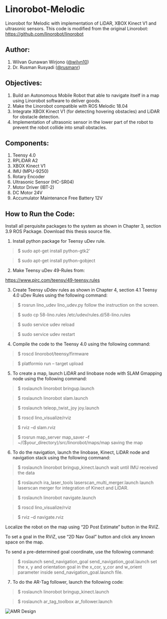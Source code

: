 # Linorobot-Melodic
Linorobot for Melodic with implementation of LiDAR, XBOX Kinect V1 and ultrasonic sensors.
This code is modified from the original Linorobot:
https://github.com/linorobot/linorobot

## Author:

1. Wilvan Gunawan Wirjono ([@wilvn10](https://github.com/wilvn10))
2. Dr. Rusman Rusyadi ([@rusmanr](https://github.com/rusmanr))

## Objectives:
1. Build an Autonomous Mobile Robot that able to navigate itself in a map using Linorobot software to deliver goods.
2. Make the Linorobot compatible with ROS Melodic 18.04
3. Integrate XBOX Kinect V1 (for detecting hovering obstacles) and LiDAR for obstacle detection.
4. Implementation of ultrasonic sensor in the lower part of the robot to prevent the robot collide into small obstacles.

## Components:
1. Teensy 4.0
2. RPLiDAR A2
3. XBOX Kinect V1
4. IMU (MPU-9250)
5. Rotary Encoder
5. Ultrasonic Sensor (HC-SR04)
6. Motor Driver (IBT-2)
7. DC Motor 24V
8. Accumulator Maintenance Free Battery 12V

## How to Run the Code:

Install all perquisite packages to the system as shown in Chapter 3, section 3.9 ROS Package. Download this thesis source file.

1. Install python package for Teensy uDev rule.

> $ sudo apt-get install python-gtk2'

> $ sudo apt-get install python-gobject

2. Make Teensy uDev 49-Rules from:

 https://www.pjrc.com/teensy/49-teensy.rules

3. Create Teensy uDdev rules as shown in Chapter 4, section 4.1 Teensy 4.0 uDev Rules using the following command:

> $ rosrun lino_udev lino_udev.py 
follow the instruction on the screen.

> $ sudo cp 58-lino.rules /etc/udev/rules.d/58-lino.rules

> $ sudo service udev reload

> $ sudo service udev restart

4. Compile the code to the Teensy 4.0 using the following command:

> $ roscd linorobot/teensy/firmware

> $ platformio run – target upload

5. To create a map, launch LiDAR and linobase node with SLAM Gmapping node using the following command:

> $ roslaunch linorobot bringup.launch

> $ roslaunch linorobot slam.launch

> $ roslaunch teleop_twist_joy joy.launch

> $ roscd lino_visualize/rviz

> $ rviz –d slam.rviz

> $ rosrun map_server map_saver –f ~/($your_directory)/src/linorobot/maps/map
saving the map

6. To do the navigation, launch the linobase, Kinect, LiDAR node and navigation stack using the following command:

> $ roslaunch linorobot bringup_kinect.launch 
wait until IMU received the data

> $ roslaunch ira_laser_tools laserscan_multi_merger.launch 
launch laserscan merger for integration of Kinect and LiDAR.

> $ roslaunch linorobot navigate.launch

> $ roscd lino_visualize/rviz

> $ rviz –d navigate.rviz

 Localize the robot on the map using “2D Post Estimate” button in the RViZ.

 To set a goal in the RViZ, use “2D Nav Goal” button and click any known space on the map.

 To send a pre-determined goal coordinate, use the following command: 
 >$ roslaunch send_navigation_goal send_navigation_goal.launch 
 set the x, y and orientation goal in the x_cor, y_cor and w_orient parameter inside send_navigation_goal.launch file.

7. To do the AR-Tag follower, launch the following code:

> $ roslaunch linorobot bringup_kinect.launch

> $ roslaunch ar_tag_toolbox ar_follower.launch

![AMR Design](https://github.com/wilvn10/Linorobot-Melodic/tree/master/image/AMR.png)


